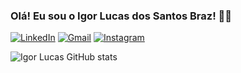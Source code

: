 
### Olá! Eu sou o Igor Lucas dos Santos Braz! 👋🏽

[![LinkedIn](https://img.shields.io/badge/LinkedIn-0077B5?style=for-the-badge&logo=linkedin&logoColor=white)](https://www.linkedin.com/in/igor-braz-3826b6210/)
[![Gmail](https://img.shields.io/badge/Gmail-D14836?style=for-the-badge&logo=gmail&logoColor=white)](mailto:igorlucasbraz147@gmail.com)
[![Instagram](https://img.shields.io/badge/Instagram-E4405F?style=for-the-badge&logo=instagram&logoColor=white)](https://www.instagram.com/igor_lucas_braz/)

![Igor Lucas GitHub stats](https://github-readme-stats.vercel.app/api?username=IgorLucasBrazz&show_icons=true&theme=onedark&?hide_private=false)

